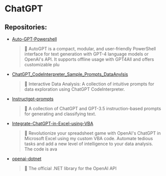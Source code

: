 # ChatGPT

## Repositories:
- [Auto-GPT-Powershell](https://github.com/Thamielis/Auto-GPT-Powershell)
	> :memo: AutoGPT is a compact, modular, and user-friendly PowerShell interface for text generation with GPT-4 language models or OpenAI's API. It supports offline usage with GPT4All and offers customizable plu
- [ChatGPT_CodeInterpreter_Sample_Prompts_DataAnylsis](https://github.com/Thamielis/ChatGPT_CodeInterpreter_Sample_Prompts_DataAnylsis)
	> :memo: Interactive Data Analysis: A collection of intuitive prompts for data exploration using ChatGPT CodeInterpreter.
- [Instructgpt-prompts](https://github.com/Thamielis/Instructgpt-prompts)
	> :memo: A collection of ChatGPT and GPT-3.5 instruction-based prompts for generating and classifying text.
- [Integrate-ChatGPT-in-Excel-using-VBA](https://github.com/Thamielis/Integrate-ChatGPT-in-Excel-using-VBA)
	> :memo: Revolutionize your spreadsheet game with OpenAI's ChatGPT in Microsoft Excel using my custom VBA code. Automate tedious tasks and add a new level of intelligence to your data analysis. The code is ava
- [openai-dotnet](https://github.com/Thamielis/openai-dotnet)
	> :memo: The official .NET library for the OpenAI API

